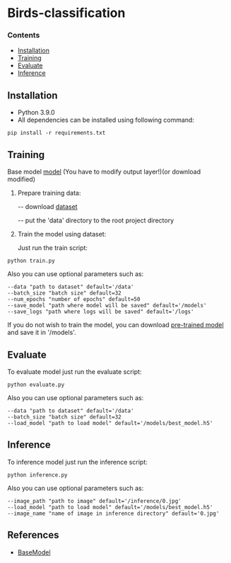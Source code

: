 # Birds-classification

### Contents
- [Installation](#installation)
- [Training](#training)
- [Evaluate](#evaluate)
- [Inference](#inference)

## Installation

- Python 3.9.0
- All dependencies can be installed using following command:
```Shell
pip install -r requirements.txt
```

## Training 
Base model [model](https://drive.google.com/file/d/12vU1smGO2ib9TqTX8ER0sSIRP7ZLp0aJ/view?usp=share_link)
(You have to modify output layer!)(or download modified)
1. Prepare training data:

    -- download [dataset](https://drive.google.com/drive/folders/1u8NoMofPoogRtRUeAPZwN-ViazIMcjcV?usp=share_link)
    
    -- put the 'data' directory to the root project directory 

2. Train the model using dataset:

    Just run the train script: 
```Shell
python train.py
```
Also you can use optional parameters such as:

    --data "path to dataset" default='/data'
    --batch_size "batch size" default=32
    --num_epochs "number of epochs" default=50
    --save_model "path where model will be saved" default='/models'
    --save_logs "path where logs will be saved" default='/logs'

If you do not wish to train the model, you can download [pre-trained model](https://drive.google.com/file/d/1ANwmg-c41310YWmrM_vULX3-1wgJVJkB/view?usp=share_link) and save it in '/models'.

## Evaluate

To evaluate model just run the evaluate script:
```Shell
python evaluate.py
```

Also you can use optional parameters such as:

    --data "path to dataset" default='/data'
    --batch_size "batch size" default=32
    --load_model "path to load model" default='/models/best_model.h5'

## Inference

To inference model just run the inference script:

```Shell
python inference.py
```

Also you can use optional parameters such as:

    --image_path "path to image" default='/inference/0.jpg'
    --load_model "path to load model" default='/models/best_model.h5'
    --image_name "name of image in inference directory" default='0.jpg'

## References
- [BaseModel](https://www.kaggle.com/code/fareselmenshawii/birds-450-species-images-classification/data)

